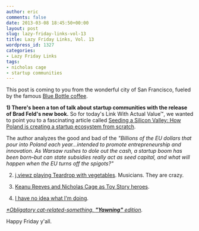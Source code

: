 ```yaml
---
author: eric
comments: false
date: 2013-03-08 18:45:50+00:00
layout: post
slug: lazy-friday-links-vol-13
title: Lazy Friday Links, Vol. 13
wordpress_id: 1327
categories:
- Lazy Friday Links
tags:
- nicholas cage
- startup communities
---
```


This post is coming to you from the wonderful city of San Francisco, fueled by the famous [Blue Bottle coffee](http://www.bluebottlecoffee.com/locations/mint-cafe/). 

**1) There's been a ton of talk about startup communities with the release of Brad Feld's new book.** So for today's Link With Actual Value™, we wanted to point you to a fascinating article called [Seeding a Silicon Valley: How Poland is creating a startup ecosystem from scratch](http://qz.com/3396/seeding-a-silicon-valley-how-poland-is-creating-a-startup-ecosystem-from-scratch/). 

The author analyzes the good and bad of the _"Billions of the EU dollars that pour into Poland each year...intended to promote entrepreneurship and innovation. As Warsaw rushes to dole out the cash, a startup boom has been born–but can state subsidies really act as seed capital, and what will happen when the EU turns off the spigots?"_

2) [j.viewz playing Teardrop with vegetables](https://vimeo.com/60554403). Musicians. They are crazy. 

3) [Keanu Reeves and Nicholas Cage as Toy Story heroes](http://i.imgur.com/NCx8rES.png).

4) [I have no idea what I'm doing](https://s3.amazonaws.com/resized-images-new/1EA9BC32-F8D4-4E59-9A22-53B0D9C6FAD2).

_[*Obligatory cat-related-something, **"Yawning"** edition](https://gimmebar-assets.s3.amazonaws.com/5138a51f51ada.gif)._

Happy Friday y'all.
